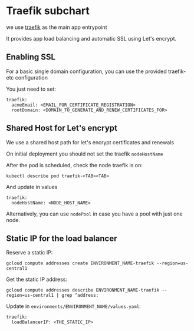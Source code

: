 # Traefik subchart

we use [traefik](https://traefik.io/) as the main app entrypoint

It provides app load balancing and automatic SSL using Let's encrypt.


## Enabling SSL

For a basic single domain configuration, you can use the provided traefik-etc configuration

You just need to set:

```
traefik:
  acmeEmail: <EMAIL_FOR_CERTIFICATE_REGISTRATION>
  rootDomain: <DOMAIN_TO_GENERATE_AND_RENEW_CERTIFICATES_FOR>
```


## Shared Host for Let's encrypt

We use a shared host path for let's encrypt certificates and renewals

On initial deployment you should not set the traefik `nodeHostName`

After the pod is scheduled, check the node traefik is on:

```
kubectl describe pod traefik-<TAB><TAB>
```

And update in values

```
traefik:
  nodeHostName: <NODE_HOST_NAME>
```

Alternatively, you can use `nodePool` in case you have a pool with just one node.


## Static IP for the load balancer

Reserve a static IP:

```
gcloud compute addresses create ENVIRONMENT_NAME-traefik --region=us-central1
```

Get the static IP address:

```
gcloud compute addresses describe ENVIRONMENT_NAME-traefik --region=us-central1 | grep ^address:
```

Update in `environments/ENVIRONMENT_NAME/values.yaml`:

```
traefik:
  loadBalancerIP: <THE_STATIC_IP>
```
